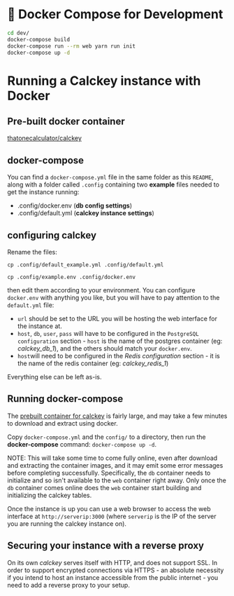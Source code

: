 # 🐳 Docker Compose for Development

```sh
cd dev/
docker-compose build
docker-compose run --rm web yarn run init
docker-compose up -d
```

# Running a Calckey instance with Docker

## Pre-built docker container
[thatonecalculator/calckey](https://hub.docker.com/r/thatonecalculator/calckey)
## docker-compose
You can find a `docker-compose.yml` file in the same folder as this `README`, along with a folder called `.config` containing two **example** files needed to get the instance running:
- .config/docker.env (**db config settings**)
- .config/default.yml (**calckey instance settings**)

## configuring calckey

Rename the files:

`cp .config/default_example.yml .config/default.yml`

`cp .config/example.env .config/docker.env`

then edit them according to your environment.
You can configure `docker.env` with anything you like, but you will have to pay attention to the `default.yml` file:
- `url` should be set to the URL you will be hosting the web interface for the instance at.
- `host`, `db`, `user`, `pass` will have to be configured in the `PostgreSQL configuration` section - `host` is the name of the postgres container (eg: *calckey_db_1*), and the others should match your `docker.env`.
- `host`will need to be configured in the *Redis configuration* section - it is the name of the redis container (eg: *calckey_redis_1*)

Everything else can be left as-is.

## Running docker-compose
The [prebuilt container for calckey](https://hub.docker.com/r/thatonecalculator/calckey) is fairly large, and may take a few minutes to download and extract using docker.

Copy `docker-compose.yml` and the `config/` to a directory, then run the **docker-compose** command:
`docker-compose up -d`.

NOTE: This will take some time to come fully online, even after download and extracting the container images, and it may emit some error messages before completing successfully. Specifically, the `db` container needs to initialize and so isn't available to the `web` container right away. Only once the `db` container comes online does the `web` container start building and initializing the calckey tables.

Once the instance is up you can use a web browser to access the web interface at `http://serverip:3000` (where `serverip` is the IP of the server you are running the calckey instance on).

## Securing your instance with a reverse proxy
On its own *calckey* serves itself with HTTP, and does not support SSL. In order to support encrypted connections via HTTPS - an absolute necessity if you intend to host an instance accessible from the public internet - you need to add a reverse proxy to your setup.
